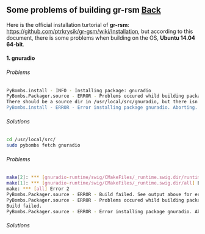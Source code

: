 ## Some problems of building gr-rsm [Back](./qa.md)

Here is the official installation turtorial of **gr-rsm**: https://github.com/ptrkrysik/gr-gsm/wiki/Installation, but according to this document, there is some problems when building on the OS, **Ubuntu 14.04 64-bit**.

#### 1. gnuradio

###### Problems

```bash
PyBombs.install - INFO - Installing package: gnuradio
PyBombs.Packager.source - ERROR - Problems occured whild building package gnuradio:
There should be a source dir in /usr/local/src/gnuradio, but there isn't.
PyBombs.install - ERROR - Error installing package gnuradio. Aborting.
```

###### Solutions

```bash
cd /usr/local/src/
sudo pybombs fetch gnuradio
```

###### Problems

```bash
make[2]: *** [gnuradio-runtime/swig/CMakeFiles/_runtime.swig.dir/runtime_swigPYTHON_wrap.cxx.o] Error 4
make[1]: *** [gnuradio-runtime/swig/CMakeFiles/_runtime.swig.dir/all] Error 2
make: *** [all] Error 2
PyBombs.Packager.source - ERROR - Build failed. See output above for error messages.
PyBombs.Packager.source - ERROR - Problems occured whild building package gnuradio:
Build failed.
PyBombs.Packager.source - ERROR - Error installing package gnuradio. Aborting.
```

###### Solutions
